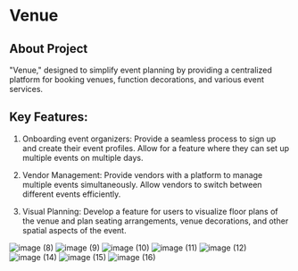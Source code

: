 # Venue

## About Project

"Venue," designed to simplify event planning by providing a centralized platform for booking venues, function decorations, and various event services.

## Key Features:

1. Onboarding event organizers: Provide a seamless process  to sign up and create their event profiles. Allow for a feature where they can set up multiple events on multiple days.

2. Vendor Management: Provide vendors with a platform to manage multiple events simultaneously. Allow vendors to switch between different events efficiently.

3. Visual Planning:  Develop a feature for users to visualize floor plans of the venue and plan seating arrangements, venue decorations, and other spatial aspects of the event.

![image (8)](https://github.com/ankitsingh0913/Venues/assets/114000644/898ebfb4-bfcf-4764-ab63-2928cad2df91)    ![image (9)](https://github.com/ankitsingh0913/Venues/assets/114000644/3364be68-5fb0-494a-a1e7-a8bca6a7d7c8)    ![image (10)](https://github.com/ankitsingh0913/Venues/assets/114000644/396d76c8-059e-48e7-8282-b1f8d31efc7b)    ![image (11)](https://github.com/ankitsingh0913/Venues/assets/114000644/9b2b14d4-09c7-4f56-bd25-4a377a874f66)    ![image (12)](https://github.com/ankitsingh0913/Venues/assets/114000644/93c66646-f5a4-42ee-9111-73b4a8461ef9    )![image (14)](https://github.com/ankitsingh0913/Venues/assets/114000644/53d549d1-cfa1-489c-a430-db069b49e35f)    ![image (15)](https://github.com/ankitsingh0913/Venues/assets/114000644/8d59a2d2-a06d-44a6-977c-ec40562ae58e)    ![image (16)](https://github.com/ankitsingh0913/Venues/assets/114000644/94a5a402-2b5c-435c-8710-86c751b5ab5e)







